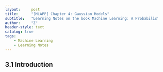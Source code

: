 ```yaml
---
layout:     post
title:      "[MLAPP] Chapter 4: Gaussian Models"
subtitle:   "Learning Notes on the book Machine Learning: A Probabilistic Perspective"
author:     "Z"
header-style: text
catalog: true
tags:
    - Machine Learning
    - Learning Notes
---
```


<head>
    <script src="https://cdn.mathjax.org/mathjax/latest/MathJax.js?config=TeX-AMS-MML_HTMLorMML" type="text/javascript"></script>
    <script type="text/x-mathjax-config">
        MathJax.Hub.Config({
            tex2jax: {
            skipTags: ['script', 'noscript', 'style', 'textarea', 'pre'],
            displayMath: [ ['$$', '$$']],
            inlineMath: [['$','$']],
            processEscapes: true
            }
        });
    </script>
</head>


## 3.1 Introduction
